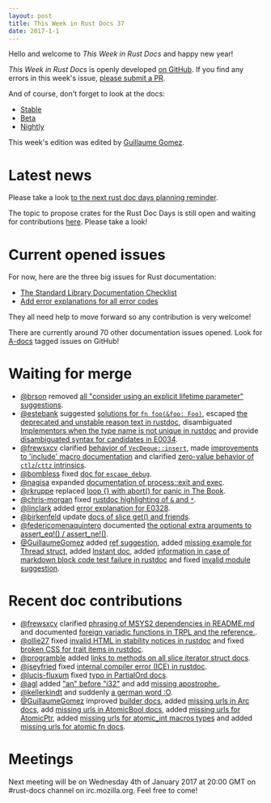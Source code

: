 ```yaml
---
layout: post
title: This Week in Rust Docs 37
date: 2017-1-1
---
```


Hello and welcome to *This Week in Rust Docs* and happy new year!

*This Week in Rust Docs* is openly developed [on GitHub](https://github.com/GuillaumeGomez/this-week-in-rust-docs).
If you find any errors in this week's issue, [please submit a PR](https://github.com/GuillaumeGomez/this-week-in-rust-docs/pulls).

And of course, don't forget to look at the docs:

* [Stable](https://doc.rust-lang.org/)
* [Beta](http://doc.rust-lang.org/beta/)
* [Nightly](http://doc.rust-lang.org/nightly/)

This week's edition was edited by [Guillaume Gomez](https://github.com/GuillaumeGomez).

# Latest news

Please take a look [to the next rust doc days planning reminder](https://users.rust-lang.org/t/reminder-planning-the-next-rust-doc-days/6901).

The topic to propose crates for the Rust Doc Days is still open and waiting for contributions [here](https://users.rust-lang.org/t/call-for-proposals-for-next-rust-doc-days-crates/6685). Please take a look!

# Current opened issues

For now, here are the three big issues for Rust documentation:

* [The Standard Library Documentation Checklist](https://github.com/rust-lang/rust/issues/29329)
* [Add error explanations for all error codes](https://github.com/rust-lang/rust/issues/32777)

They all need help to move forward so any contribution is very welcome!

There are currently around 70 other documentation issues opened. Look for [A-docs](https://github.com/rust-lang/rust/issues?q=is%3Aopen+is%3Aissue+label%3AA-docs) tagged issues on GitHub!

# Waiting for merge

* [@brson](https://github.com/brson) removed [all "consider using an explicit lifetime parameter" suggestions](https://github.com/rust-lang/rust/pull/37057).
* [@estebank](https://github.com/estebank) suggested [solutions for `fn foo(&foo: Foo)`](https://github.com/rust-lang/rust/pull/38605), escaped [the deprecated and unstable reason text in rustdoc](https://github.com/rust-lang/rust/pull/38244), disambiguated [Implementors when the type name is not unique in rustdoc](https://github.com/rust-lang/rust/pull/38414) and provide [disambiguated syntax for candidates in E0034](https://github.com/rust-lang/rust/pull/38168).
* [@frewsxcv](https://github.com/frewsxcv) clarified [behavior of `VecDeque::insert`](https://github.com/rust-lang/rust/pull/38581), made [improvements to 'include' macro documentation](https://github.com/rust-lang/rust/pull/38457) and clarified [zero-value behavior of `ctlz`/`cttz` intrinsics](https://github.com/rust-lang/rust/pull/38310).
* [@bombless](https://github.com/bombless) fixed [doc for `escape_debug`](https://github.com/rust-lang/rust/pull/38629).
* [@nagisa](https://github.com/nagisa) expanded [documentation of process::exit and exec](https://github.com/rust-lang/rust/pull/38518).
* [@rkruppe](https://github.com/rkruppe) replaced [loop {} with abort() for panic in The Book](https://github.com/rust-lang/rust/pull/38138).
* [@chris-morgan](https://github.com/chris-morgan) fixed [rustdoc highlighting of `&` and `*`](https://github.com/rust-lang/rust/pull/38569).
* [@linclark](https://github.com/linclark) added [error explanation for E0328](https://github.com/rust-lang/rust/pull/38108).
* [@birkenfeld](https://github.com/birkenfeld) update [docs of slice get() and friends](https://github.com/rust-lang/rust/pull/38216).
* [@federicomenaquintero](https://github.com/federicomenaquintero) documented [the optional extra arguments to assert_eq!() / assert_ne!()](https://github.com/rust-lang/rust/pull/38247).
* [@GuillaumeGomez](https://github.com/GuillaumeGomez) added [ref suggestion](https://github.com/rust-lang/rust/pull/37658), added [missing example for Thread struct](https://github.com/rust-lang/rust/pull/38548), added [Instant doc](https://github.com/rust-lang/rust/pull/38362), added [information in case of markdown block code test failure in rustdoc](https://github.com/rust-lang/rust/pull/36320) and fixed [invalid module suggestion](https://github.com/rust-lang/rust/pull/38255).

# Recent doc contributions

* [@frewsxcv](https://github.com/frewsxcv) clarified [phrasing of MSYS2 dependencies in README.md](https://github.com/rust-lang/rust/pull/38517) and documented [foreign variadic functions in TRPL and the reference.](https://github.com/rust-lang/rust/pull/38630).
* [@ollie27](https://github.com/ollie27) fixed [invalid HTML in stability notices in rustdoc](https://github.com/rust-lang/rust/pull/38329) and fixed [broken CSS for trait items in rustdoc](https://github.com/rust-lang/rust/pull/38671).
* [@programble](https://github.com/programble) added [links to methods on all slice iterator struct docs](https://github.com/rust-lang/rust/pull/38711).
* [@jseyfried](https://github.com/jseyfried) fixed [internal compiler error (ICE) in rustdoc](https://github.com/rust-lang/rust/pull/38537).
* [@lucis-fluxum](https://github.com/lucis-fluxum) fixed [typo in PartialOrd docs](https://github.com/rust-lang/rust/pull/38693).
* [@agl](https://github.com/agl) added ["an" before "i32"](https://github.com/rust-lang/rust/pull/38662) and add [missing apostrophe.](https://github.com/rust-lang/rust/pull/38659).
* [@kellerkindt](https://github.com/kellerkindt) and suddenly [a german word :O](https://github.com/rust-lang/rust/pull/38628).
* [@GuillaumeGomez](https://github.com/GuillaumeGomez) improved [builder docs](https://github.com/rust-lang/rust/pull/38491), added [missing urls in Arc docs](https://github.com/rust-lang/rust/pull/38587), add [missing urls in AtomicBool docs](https://github.com/rust-lang/rust/pull/38611), added [missing urls for AtomicPtr](https://github.com/rust-lang/rust/pull/38635), added [missing urls for atomic_int macros types](https://github.com/rust-lang/rust/pull/38649) and added [missing urls for atomic fn docs](https://github.com/rust-lang/rust/pull/38674).

# Meetings

Next meeting will be on Wednesday 4th of January 2017 at 20:00 GMT on #rust-docs channel on irc.mozilla.org. Feel free to come!
